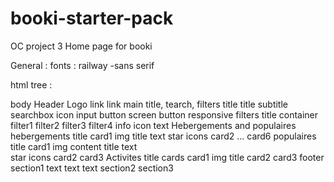 # booki-starter-pack

OC project 3
Home page for booki

General : 
fonts : railway -sans serif

html tree :

body
    Header
        Logo
        link
        link
    main
        title, tearch, filters
            title
                title
                subtitle
            searchbox
                icon
                input
                button screen
                button responsive
            filters
                title
                container
                    filter1
                    filter2
                    filter3
                    filter4
        info
            icon
            text
        Hebergements and populaires
            hebergements
                title
                card1
                    img
                    title
                    text
                    star icons
                card2
                ...
                card6
            populaires
                title
                card1
                    img
                    content
                        title
                        text                     
                        star icons
                card2
                card3
        Activites
            title
            cards
                card1
                    img
                    title
                card2
                card3
    footer
        section1
            text
            text
            text
        section2
        section3
            
            
